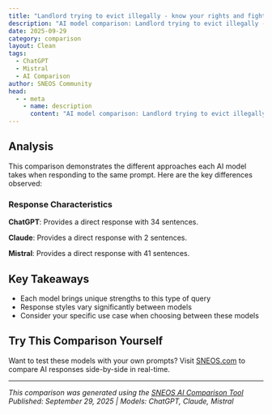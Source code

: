 ```yaml
---
title: "Landlord trying to evict illegally - know your rights and fight back"
description: "AI model comparison: Landlord trying to evict illegally - know your rights and fight back..."
date: 2025-09-29
category: comparison
layout: Clean
tags:
  - ChatGPT
  - Mistral
  - AI Comparison
author: SNEOS Community
head:
  - - meta
    - name: description
      content: "AI model comparison: Landlord trying to evict illegally - know your rights and fight back..."
---
```


<ChatComparison
  title="Landlord trying to evict illegally - know your rights and fight back"
  prompt="Landlord trying to evict illegally - know your rights and fight back"
  :responses='{
    "ChatGPT": "I\u0027m sorry to hear that you\u0027re dealing with an attempted illegal eviction. It\u0027s important to know your rights as a tenant so you can protect yourself and respond appropriately. Here are some key points to keep in mind and steps you can take:\n\n### Know Your Rights\n1. **Proper Notice is Required:**  \n   Landlords must give you proper written notice before beginning eviction proceedings. The notice period varies by location and reason for eviction (e.g., non-payment of rent, lease violation).\n\n2. **Eviction Must Go Through the Courts:**  \n   A landlord cannot forcibly remove you, shut off utilities, or change locks without a court order. Any attempt to do so is illegal.\n\n3. **Right to a Hearing:**  \n   If the landlord files for eviction, you have the right to present your case in court.\n\n4. **Protection from Retaliation:**  \n   Landlords cannot evict you in retaliation for complaining about housing conditions or exercising your legal rights.\n\n5. **Tenant\u2019s Right to Repairs and Habitability:**  \n   If the landlord is violating housing or health codes, you might have additional protections.\n\n### What You Can Do\n1. **Document Everything:**  \n   Keep copies of all notices, communication with your landlord, receipts for rent payments, and records of any issues with the property.\n\n2. **Don\u2019t Leave Without a Court Order:**  \n   If the landlord tries to force you out without a court process, call the police and inform them of illegal eviction.\n\n3. **Respond to Eviction Notices:**  \n   If you receive an eviction notice, respond promptly and consider seeking legal advice.\n\n4. **Seek Legal Assistance:**  \n   Contact local tenant rights organizations, housing agencies, or legal aid services. Many areas provide free or low-cost legal help for tenants.\n\n5. **Know Your Local Laws:**  \n   Tenant rights and eviction laws vary by state, city, and country. Research your local regulations.\n\n### Resources to Consider\n- Local tenant unions or advocacy groups  \n- Legal Aid organizations  \n- Housing courts or housing departments on your city\u2019s official website  \n- Online resources specific to your area\u2019s landlord-tenant laws  \n\n### Summary\n- Landlords cannot evict you illegally or without a court order.  \n- Know and exercise your rights.  \n- Document all interactions and communications.  \n- Seek legal help early.  \n- Do not vacate the premises until legally required.\n\nIf you tell me your location, I can help you find specific resources and laws that apply to your situation.",
    "Mistral": "If you believe your landlord is trying to evict you illegally, it\u0027s crucial to know your rights and take appropriate actions to protect yourself. Here are some steps you can take:\n\n### 1. **Understand Your Rights**\n   - **Lease Agreement**: Review your lease agreement to understand the terms of your tenancy.\n   - **Local Laws**: Familiarize yourself with local and state laws regarding evictions. These laws can vary significantly by location.\n   - **Notice Requirements**: Ensure that your landlord has provided the proper notice required by law. This often includes a specific number of days\u0027 notice before an eviction can proceed.\n\n### 2. **Document Everything**\n   - **Communications**: Keep records of all communications with your landlord, including emails, texts, and letters.\n   - **Notices**: Save any notices you receive, such as eviction notices or notices to cure a lease violation.\n   - **Photos/Videos**: Document the condition of the property, especially if the landlord is claiming damage or neglect.\n\n### 3. **Seek Legal Advice**\n   - **Legal Aid**: Contact local legal aid organizations or tenant rights groups. They often provide free or low-cost legal assistance.\n   - **Lawyer**: Consider hiring a lawyer who specializes in tenant rights. Many offer free consultations.\n\n### 4. **Respond to Notices**\n   - **Cure Notice**: If you receive a notice to cure a lease violation, respond promptly and address the issue if possible.\n   - **Eviction Notice**: If you receive an eviction notice, respond in writing to contest the eviction if you believe it is illegal.\n\n### 5. **Attend Court Hearings**\n   - **Court Date**: If the landlord files an eviction lawsuit, make sure to attend all court hearings.\n   - **Evidence**: Bring all relevant documents and evidence to support your case.\n\n### 6. **File a Complaint**\n   - **Housing Authority**: If your landlord is violating housing codes or regulations, file a complaint with your local housing authority.\n   - **Court**: If the landlord is engaging in illegal activities, such as locking you out or shutting off utilities, you may need to file a complaint in court.\n\n### 7. **Negotiate**\n   - **Mediation**: Sometimes, mediation can help resolve disputes without going to court.\n   - **Settlement**: If possible, try to negotiate a settlement that allows you to stay or find alternative housing.\n\n### 8. **Stay Calm and Organized**\n   - **Emotional Support**: Evictions can be stressful. Seek support from friends, family, or community resources.\n   - **Organization**: Keep all documents and communications organized to present a clear case.\n\n### 9. **Know Your Options**\n   - **Relocation Assistance**: Some jurisdictions offer relocation assistance for tenants facing eviction.\n   - **Emergency Housing**: Look into emergency housing options if you are at risk of becoming homeless.\n\n### 10. **Report Illegal Actions**\n   - **Police**: If the landlord engages in illegal actions such as changing locks or removing your belongings, contact the police.\n   - **Legal Action**: You may need to take legal action against the landlord for illegal eviction attempts.\n\n### Additional Resources\n   - **Tenant Rights Organizations**: Groups like the National Housing Law Project or local tenant unions can provide valuable information and support.\n   - **Government Agencies**: Contact your local housing department or consumer protection agency for guidance.\n\nBy taking these steps, you can better protect your rights and fight back against an illegal eviction."
  }'
  published-date="16:28"
/>

## Analysis

This comparison demonstrates the different approaches each AI model takes when responding to the same prompt. Here are the key differences observed:

### Response Characteristics

**ChatGPT**: Provides a direct response with 34 sentences. 

**Claude**: Provides a direct response with 2 sentences. 

**Mistral**: Provides a direct response with 41 sentences. 

## Key Takeaways

- Each model brings unique strengths to this type of query
- Response styles vary significantly between models
- Consider your specific use case when choosing between these models

## Try This Comparison Yourself

Want to test these models with your own prompts? Visit [SNEOS.com](https://sneos.com) to compare AI responses side-by-side in real-time.

---

*This comparison was generated using the [SNEOS AI Comparison Tool](https://sneos.com)*
*Published: September 29, 2025 | Models: ChatGPT, Claude, Mistral*
